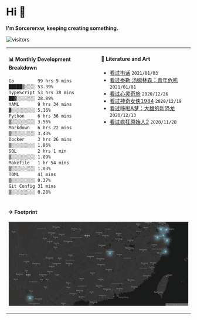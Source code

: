 # Hi 👋

**I'm Sorcererxw, keeping creating something.**

![visitors](https://visitor-badge.glitch.me/badge?page_id=sorcererxw.sorcererx)

<table width="800px">
<tr>
<td valign="top" width="50%">

#### 📊 Monthly Development Breakdown

<!--START_SECTION:waka-->
```text
Go         99 hrs 9 mins  █████▒░░░░ 53.39%
TypeScript 53 hrs 38 mins ██▓░░░░░░░ 28.89%
YAML       9 hrs 34 mins  ▓░░░░░░░░░ 5.16%
Python     6 hrs 36 mins  ▒░░░░░░░░░ 3.56%
Markdown   6 hrs 22 mins  ▒░░░░░░░░░ 3.43%
Docker     3 hrs 26 mins  ▒░░░░░░░░░ 1.86%
SQL        2 hrs 1 min    ▒░░░░░░░░░ 1.09%
Makefile   1 hr 54 mins   ▒░░░░░░░░░ 1.03%
TOML       41 mins        ▒░░░░░░░░░ 0.37%
Git Config 31 mins        ▒░░░░░░░░░ 0.28%
```
<!--END_SECTION:waka-->

<td valign="top" width="50%">

#### 💃 Literature and Art

<!--START_SECTION:douban-->
* [看过电话](http://movie.douban.com/subject/30346025/) <code>2021/01/03</code>
* [看过泰勒·汤姆林森：青年危机](http://movie.douban.com/subject/34979178/) <code>2021/01/01</code>
* [看过心灵奇旅](http://movie.douban.com/subject/24733428/) <code>2020/12/26</code>
* [看过神奇女侠1984](http://movie.douban.com/subject/27073752/) <code>2020/12/19</code>
* [看过哆啦A梦：大雄的新恐龙](http://movie.douban.com/subject/34454004/) <code>2020/12/13</code>
* [看过疯狂原始人2](http://movie.douban.com/subject/24298954/) <code>2020/11/28</code>

<!--END_SECTION:douban-->

</td>
</tr>
<tr>
<td colspan="2">

#### ✈ Footprint

![footprint](./footprint.png)

</td>
</tr>
</table>


